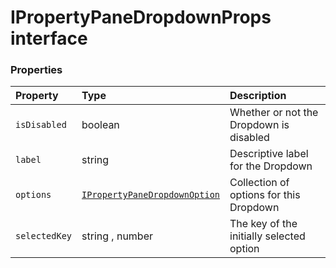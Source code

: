 # IPropertyPaneDropdownProps interface










### Properties

| Property	   | Type	| Description|
|:-------------|:-------|:-----------|
|`isDisabled`      | boolean | Whether or not the Dropdown is disabled |
|`label`      | string | Descriptive label for the Dropdown |
|`options`      | [`IPropertyPaneDropdownOption`](IPropertyPaneDropdownOption.md) | Collection of options for this Dropdown |
|`selectedKey`      | string , number | The key of the initially selected option |




